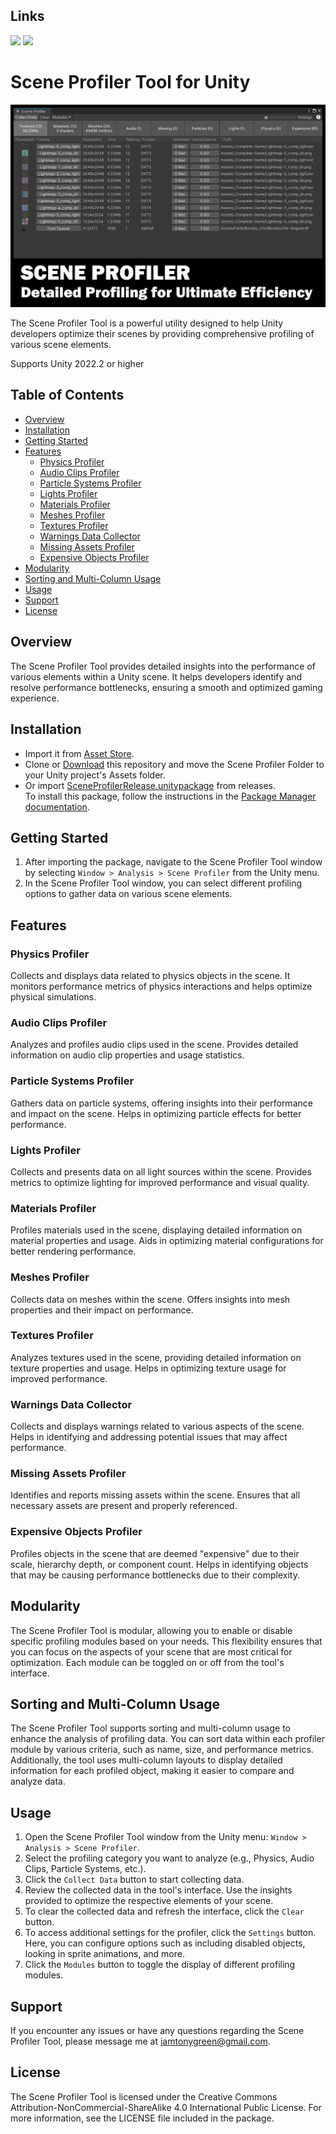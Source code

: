 ## Links
[<img src="https://makaka.org/wp-content/uploads/2022/02/new-unity-asset-store-badge-full.png" width="200" />][assetstore]
[<img src="https://images.squarespace-cdn.com/content/v1/5bbc502865019fe7b132cdc0/1619022573920-HXS3VG6DNLBH6NYX2963/discord-button.png" width="200" />][discord]

[assetstore]: https://assetstore.unity.com/packages/tools/utilities/scene-profiler-289799
[discord]: https://discord.gg/ZGSwSuPYqc


# Scene Profiler Tool for Unity

![Scene Profiler Tool](https://github.com/TonyGreen9/Scene-Profiler/raw/main/SceneProfiler.png)

The Scene Profiler Tool is a powerful utility designed to help Unity developers optimize their scenes by providing comprehensive profiling of various scene elements.

Supports Unity 2022.2 or higher

## Table of Contents

- [Overview](#overview)
- [Installation](#installation)
- [Getting Started](#getting-started)
- [Features](#features)
  - [Physics Profiler](#physics-profiler)
  - [Audio Clips Profiler](#audio-clips-profiler)
  - [Particle Systems Profiler](#particle-systems-profiler)
  - [Lights Profiler](#lights-profiler)
  - [Materials Profiler](#materials-profiler)
  - [Meshes Profiler](#meshes-profiler)
  - [Textures Profiler](#textures-profiler)
  - [Warnings Data Collector](#warnings-data-collector)
  - [Missing Assets Profiler](#missing-assets-profiler)
  - [Expensive Objects Profiler](#expensive-objects-profiler)
- [Modularity](#modularity)
- [Sorting and Multi-Column Usage](#sorting-and-multi-column-usage)
- [Usage](#usage)
- [Support](#support)
- [License](#license)

## Overview

The Scene Profiler Tool provides detailed insights into the performance of various elements within a Unity scene. It helps developers identify and resolve performance bottlenecks, ensuring a smooth and optimized gaming experience.

## Installation

- Import it from [Asset Store](https://assetstore.unity.com/packages/tools/utilities/scene-profiler-289799).
- Clone or [Download](https://github.com/TonyGreen9/Scene-Profiler/releases) this repository and move the Scene Profiler Folder to your Unity project's Assets folder.  
- Or import [SceneProfilerRelease.unitypackage](https://github.com/TonyGreen9/Scene-Profiler/releases/tag/Release) from releases.  
To install this package, follow the instructions in the [Package Manager documentation](https://docs.unity3d.com/Packages/com.unity.package-manager-ui@latest/index.html).


## Getting Started

1. After importing the package, navigate to the Scene Profiler Tool window by selecting `Window > Analysis > Scene Profiler` from the Unity menu.
2. In the Scene Profiler Tool window, you can select different profiling options to gather data on various scene elements.

## Features

### Physics Profiler

Collects and displays data related to physics objects in the scene. It monitors performance metrics of physics interactions and helps optimize physical simulations.

### Audio Clips Profiler

Analyzes and profiles audio clips used in the scene. Provides detailed information on audio clip properties and usage statistics.

### Particle Systems Profiler

Gathers data on particle systems, offering insights into their performance and impact on the scene. Helps in optimizing particle effects for better performance.

### Lights Profiler

Collects and presents data on all light sources within the scene. Provides metrics to optimize lighting for improved performance and visual quality.

### Materials Profiler

Profiles materials used in the scene, displaying detailed information on material properties and usage. Aids in optimizing material configurations for better rendering performance.

### Meshes Profiler

Collects data on meshes within the scene. Offers insights into mesh properties and their impact on performance.

### Textures Profiler

Analyzes textures used in the scene, providing detailed information on texture properties and usage. Helps in optimizing texture usage for improved performance.

### Warnings Data Collector

Collects and displays warnings related to various aspects of the scene. Helps in identifying and addressing potential issues that may affect performance.

### Missing Assets Profiler

Identifies and reports missing assets within the scene. Ensures that all necessary assets are present and properly referenced.

### Expensive Objects Profiler

Profiles objects in the scene that are deemed "expensive" due to their scale, hierarchy depth, or component count. Helps in identifying objects that may be causing performance bottlenecks due to their complexity.

## Modularity

The Scene Profiler Tool is modular, allowing you to enable or disable specific profiling modules based on your needs. This flexibility ensures that you can focus on the aspects of your scene that are most critical for optimization. Each module can be toggled on or off from the tool's interface.

## Sorting and Multi-Column Usage

The Scene Profiler Tool supports sorting and multi-column usage to enhance the analysis of profiling data. You can sort data within each profiler module by various criteria, such as name, size, and performance metrics. Additionally, the tool uses multi-column layouts to display detailed information for each profiled object, making it easier to compare and analyze data.

## Usage

1. Open the Scene Profiler Tool window from the Unity menu: `Window > Analysis > Scene Profiler`.
2. Select the profiling category you want to analyze (e.g., Physics, Audio Clips, Particle Systems, etc.).
3. Click the `Collect Data` button to start collecting data.
4. Review the collected data in the tool's interface. Use the insights provided to optimize the respective elements of your scene.
5. To clear the collected data and refresh the interface, click the `Clear` button.
6. To access additional settings for the profiler, click the `Settings` button. Here, you can configure options such as including disabled objects, looking in sprite animations, and more.
7. Click the `Modules` button to toggle the display of different profiling modules.

## Support

If you encounter any issues or have any questions regarding the Scene Profiler Tool, please message me at [iamtonygreen@gmail.com](mailto:iamtonygreen@gmail.com).

## License

The Scene Profiler Tool is licensed under the Creative Commons Attribution-NonCommercial-ShareAlike 4.0 International Public License. For more information, see the LICENSE file included in the package.

